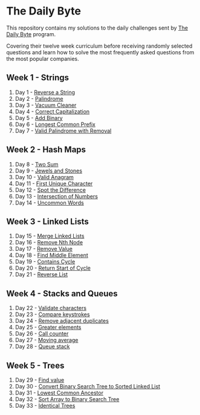 # The Daily Byte

This repository contains my solutions to the daily challenges sent by [The Daily Byte](https://thedailybyte.dev/) program.

Covering their twelve week curriculum before receiving randomly selected questions and learn how to solve the most frequently asked questions from the most popular companies.

## Week 1 - Strings

1. Day 1 - [Reverse a String](https://github.com/emlez/daily-byte/blob/main/bytes/strings/reverseString.ts)
1. Day 2 - [Palindrome](https://github.com/emlez/daily-byte/blob/main/bytes/strings/palindrome.ts)
1. Day 3 - [Vacuum Cleaner](https://github.com/emlez/daily-byte/blob/main/bytes/strings/vacuumCleaner.ts)
1. Day 4 - [Correct Capitalization](https://github.com/emlez/daily-byte/blob/main/bytes/strings/correctCapitalization.ts)
1. Day 5 - [Add Binary](https://github.com/emlez/daily-byte/blob/main/bytes/strings/addBinary.ts)
1. Day 6 - [Longest Common Prefix](https://github.com/emlez/daily-byte/blob/main/bytes/strings/longestCommonPrefix.ts)
1. Day 7 - [Valid Palindrome with Removal](https://github.com/emlez/daily-byte/blob/main/bytes/strings/validPalindromeWithRemoval.ts)

## Week 2 - Hash Maps

1. Day 8 - [Two Sum](https://github.com/emlez/daily-byte/blob/main/bytes/hash_maps/twoSum.ts)
1. Day 9 - [Jewels and Stones](https://github.com/emlez/daily-byte/blob/main/bytes/hash_maps/jewelsStones.ts)
1. Day 10 - [Valid Anagram](https://github.com/emlez/daily-byte/blob/main/bytes/hash_maps/validAnagram.ts)
1. Day 11 - [First Unique Character](https://github.com/emlez/daily-byte/blob/main/bytes/hash_maps/firstUniqueCharacter.ts)
1. Day 12 - [Spot the Difference](https://github.com/emlez/daily-byte/blob/main/bytes/hash_maps/spotDifference.ts)
1. Day 13 - [Intersection of Numbers](https://github.com/emlez/daily-byte/blob/main/bytes/hash_maps/intersectionNumbers.ts)
1. Day 14 - [Uncommon Words](https://github.com/emlez/daily-byte/blob/main/bytes/hash_maps/uncommonWords.ts)

## Week 3 - Linked Lists

1. Day 15 - [Merge Linked Lists](https://github.com/emlez/daily-byte/blob/main/bytes/linked_lists/mergeLinkedLists.ts)
1. Day 16 - [Remove Nth Node](https://github.com/emlez/daily-byte/blob/main/bytes/linked_lists/removeNthNode.ts)
1. Day 17 - [Remove Value](https://github.com/emlez/daily-byte/blob/main/bytes/linked_lists/removeValue.ts)
1. Day 18 - [Find Middle Element](https://github.com/emlez/daily-byte/blob/main/bytes/linked_lists/findMiddleElement.ts)
1. Day 19 - [Contains Cycle](https://github.com/emlez/daily-byte/blob/main/bytes/linked_lists/containsCycle.ts)
1. Day 20 - [Return Start of Cycle](https://github.com/emlez/daily-byte/blob/main/bytes/linked_lists/returnStartCycle.ts)
1. Day 21 - [Reverse List](https://github.com/emlez/daily-byte/blob/main/bytes/linked_lists/reverseList.ts)

## Week 4 - Stacks and Queues

1. Day 22 - [Validate characters](https://github.com/emlez/daily-byte/blob/main/bytes/stacks_queues/validateCharacters.ts)
1. Day 23 - [Compare keystrokes](https://github.com/emlez/daily-byte/blob/main/bytes/stacks_queues/compareKeystokes.ts)
1. Day 24 - [Remove adjacent duplicates](https://github.com/emlez/daily-byte/blob/main/bytes/stacks_queues/removeAdjacentDuplicates.ts)
1. Day 25 - [Greater elements](https://github.com/emlez/daily-byte/blob/main/bytes/stacks_queues/greaterElements.ts)
1. Day 26 - [Call counter](https://github.com/emlez/daily-byte/blob/main/bytes/stacks_queues/callCounter.ts)
1. Day 27 - [Moving average](https://github.com/emlez/daily-byte/blob/main/bytes/stacks_queues/movingAverage.ts)
1. Day 28 - [Queue stack](https://github.com/emlez/daily-byte/blob/main/bytes/stacks_queues/queueStack.ts)

## Week 5 - Trees

1. Day 29 - [Find value](https://github.com/emlez/daily-byte/blob/main/bytes/trees/findValue.ts)
1. Day 30 - [Convert Binary Search Tree to Sorted Linked List](https://github.com/emlez/daily-byte/blob/main/bytes/trees/binaryTreeToList.ts)
1. Day 31 - [Lowest Common Ancestor](https://github.com/emlez/daily-byte/blob/main/bytes/trees/lowestCommonAncestor.ts)
1. Day 32 - [Sort Array to Binary Search Tree](https://github.com/emlez/daily-byte/blob/main/bytes/trees/sortedArrayToBST.ts)
1. Day 33 - [Identical Trees](https://github.com/emlez/daily-byte/blob/main/bytes/trees/identicalTrees.ts)
